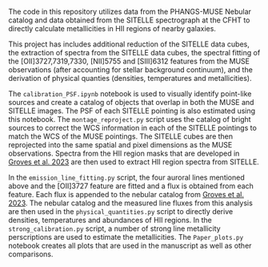 The code in this repository utilizes data from the PHANGS-MUSE Nebular catalog and data obtained from the SITELLE spectrograph at the CFHT to directly calculate metallicities in HII regions of nearby galaxies. 


This project has includes additional reduction of the SITELLE data cubes, the extraction of spectra from the SITELLE data cubes, the spectral fitting of the [OII]3727,7319,7330, [NII]5755 and [SIII]6312 features from the MUSE observations (after accounting for stellar background continuum), and the derivation of physical quanties (densities, temperatures and metallicities). 

The `calibration_PSF.ipynb` notebook is used to visually identify point-like sources and create a catalog of objects that overlap in both the MUSE and SITELLE images. The PSF of each SITELLE pointing is also estimated using this notebook. The `montage_reproject.py` script uses the catalog of bright sources to correct the WCS information in each of the SITELLE pointings to match the WCS of the MUSE pointings. The SITELLE cubes are then reprojected into the same spatial and pixel dimensions as the MUSE observations. Spectra from the HII region masks that are developed in [Groves et al. 2023](https://doi.org/10.1093/mnras/stad114) are then used to extract HII region spectra from SITELLE.

In the `emission_line_fitting.py` script, the four auroral lines mentioned above and the [OII]3727 feature are fitted and a flux is obtained from each feature. Each flux is appended to the nebular catalog from [Groves et al. 2023](https://doi.org/10.1093/mnras/stad114). The nebular catalog and the measured line fluxes from this analysis are then used in the `physical_quantities.py` script to directly derive densities, temperatures and abundances of HII regions. In the `strong_calibration.py` script, a number of strong line metallicity perscriptions are used to estimate the metallicities. The `Paper_plots.py` notebook creates all plots that are used in the manuscript as well as other comparisons. 